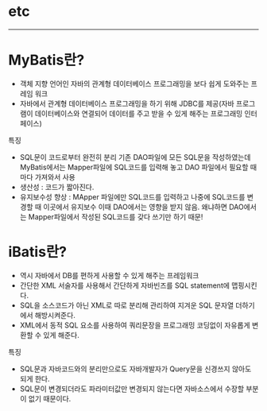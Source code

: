 # etc
--------------------------------------------

# MyBatis란?
 - 객체 지향 언어인 자바의 관계형 데이터베이스 프로그래밍을 보다 쉽게 도와주는 프레임 워크
 - 자바에서 관계형 데이터베이스 프로그래밍을 하기 위해 JDBC를 제공(자바 프로그램이 데이터베이스와 연결되어 데이터를 주고 받을 수 있게 해주는 프로그래밍 인터페이스)
 
 특징
 - SQL문이 코드로부터 완전히 분리
 	기존 DAO파일에 모든 SQL문을 작성하였는데 
 	MyBatis에서는 Mapper파일에 SQL코드를 입력해 놓고 
 	DAO 파일에서 필요할 때마다 가져와서 사용
 - 생산성 : 코드가 짧아진다.
 - 유지보수성 향상 : MApper 파일에만 SQL코드를 입력하고 나중에 SQL코드를 변경할 때 이곳에서 유지보수
 	이때 DAO에서는 영향을 받지 않음.
 	왜냐하면 DAO에서는 Mapper파일에서 작성된 SQL코드를 갖다 쓰기만 하기 때문!

# iBatis란?
 - 역시 자바에서 DB를 편하게 사용할 수 있게 해주는 프레임워크
 - 간단한 XML 서술자를 사용해서 간단하게 자바빈즈를 SQL statement에 맵핑시킨다.
 - SQL을 소스코드가 아닌 XML로 따로 분리해 관리하여 지겨운 SQL 문자열 더하기에서 해방시켜준다.
 - XML에서 동적 SQL 요소를 사용하여 쿼리문장을 프로그래밍 코딩없이 자유롭게 변환할 수 있게 해준다.
 
 특징
 - SQL문과 자바코드와의 분리만으로도 자바개발자가 Query문을 신경쓰지 않아도 되게 한다.
 - SQL문이 변경되더라도 파라미터값만 변경되지 않는다면 자바소스에서 수장할 부분이 없기 때문이다.
 